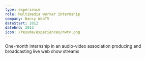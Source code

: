 ```yaml
---
type: experience
role: Multimedia worker internship
company: Nancy WebTV
dateStart: 2012
dateEnd: 2012
icon: /resume/experiences/nwtv.png
---
```

One-month internship in an audio-video association producing and broadcasting live web show streams
